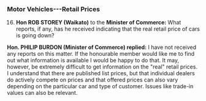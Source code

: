 ### Motor Vehicles---Retail Prices

16. **Hon ROB STOREY (Waikato)** to the **Minister of Commerce:** What reports, if any, has he received indicating that the real retail price of cars is going down?

**Hon. PHILIP BURDON (Minister of Commerce) replied:** I have not received any reports on this matter. If the honourable member would like me to find out what information is available I would be happy to do that. It may, however, be extremely difficult to get information on the "real" retail prices. I understand that there are published list prices, but that individual dealers do actively compete on prices and that offered prices can also vary depending on the particular car and type of customer. Issues like trade-in values can also be relevant.